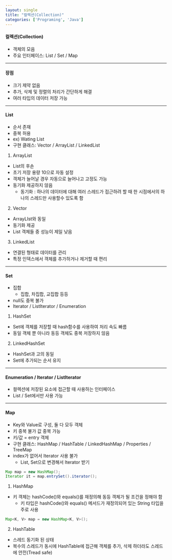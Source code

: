 ```yaml
---
layout: single
title: "컬렉션(Collection)"
categories: ['Programing', 'Java']
---
```

   
#### 컬렉션(Collection)
* 객체의 모음
* 주요 인터페이스: List / Set / Map   
   
***
#### 장점
* 크기 제약 없음
* 추가, 삭제 및 정렬의 처리가 간단하게 해결
* 여러 타입의 데이터 저장 가능   
   
***
#### List
* 순서 존재
* 중복 허용
* ex) Wating List
* 구현 클래스: Vector / ArrayList / LinkedList    
   
1) ArrayList   
   
* List의 후손
* 초기 저장 용량 10으로 자동 설정
* 객체가 늘어날 경우 자동으로 늘어나고 고정도 가능
* 동기화 제공하지 않음
    * 동기화 : 하나의 데이터에 대해 여러 스레드가 접근하려 할 때 한 시점에서의 하나의 스레드만 사용할수 있도록 함   
    
2) Vector   
   
* ArrayLIst와 동일
* 동기화 제공
* List 객체들 중 성능이 제일 낮음   
   
3) LinkedList
* 연결된 형태로 데이터를 관리
* 특정 인덱스에서 객체를 추가하거나 제거할 때 편리   
   
***
#### Set
* 집합
    * 집합, 차집합, 교집합 등등
* null도 중복 불가
* Iterator / ListIterator / Enumeration   
   
1) HashSet   
   
* Set에 객체를 저장할 때 hash함수를 사용하여 처리 속도 빠름
* 동일 객체 뿐 아니라 동등 객체도 중복 저장하지 않음   
   
2) LinkedHashSet   
   
* HashSet과 고의 동일
* Set에 추가되는 순서 유지   
   
***
#### Enumeration / Iterator / ListIterator
* 컬렉션에 저장된 요소에 접근할 때 사용하는 인터페이스
* List / Set에서만 사용 가능   
   
***
#### Map
* Key와 Value로 구성, 둘 다 모두 객체
* 키 중복 불가  값 중복 가능
* 키/값 = entry 객체
* 구현 클래스: HashMap / HashTable / LinkedHashMap / Properties / TreeMap
* index가 없어서 Iterator 사용 불가
    * List, Set으로 변경해서 Iterator 받기   
   
```java
Map map = new HashMap();
Iterator it = map.entrySet().iterator();
```   
   
1) HashMap   
   
* 키 객체는 hashCode()와 equals()를 재정의해 동등 객체가 될 조건을 정해야 함
    * 키 타입은 hashCode()와 equals() 메서드가 재정의되어 있는 String 타입을 주로 사용   
    
``` java
Map<K, V> map = new HashMap<K, V>();
```   
   
2) HashTable   
   
* 스레드 동기화 된 상태
* 복수의 스레드가 동시에 HashTable에 접근해 객체를 추가, 삭제 하더라도 스레드에 안전(Tread safe)